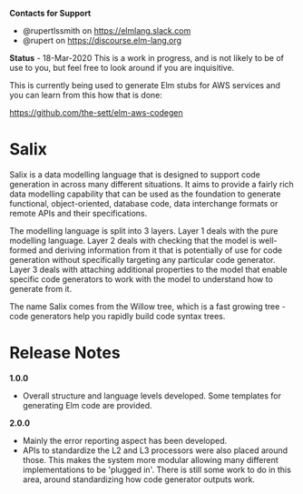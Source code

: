 **Contacts for Support**
- @rupertlssmith on https://elmlang.slack.com
- @rupert on https://discourse.elm-lang.org

**Status** - 18-Mar-2020
This is a work in progress, and is not likely to be of use to you, but feel free to look around if you are inquisitive.

This is currently being used to generate Elm stubs for AWS services and you can learn from this how that is done:

https://github.com/the-sett/elm-aws-codegen



# Salix

Salix is a data modelling language that is designed to support code generation in across many different situations. It aims to provide a fairly rich data modelling capability that can be used as the foundation to generate functional, object-oriented, database code, data interchange formats or remote APIs and their specifications.

The modelling language is split into 3 layers. Layer 1 deals with the pure modelling language. Layer 2 deals with checking that the model is well-formed and deriving information from it that is potentially of use for code generation without specifically targeting any particular code generator. Layer 3 deals with attaching additional properties to the model that enable specific code generators to work with the model to understand how to generate from it.

The name Salix comes from the Willow tree, which is a fast growing tree - code generators help you rapidly build code syntax trees.

# Release Notes

**1.0.0**
- Overall structure and language levels developed. Some templates for
generating Elm code are provided.

**2.0.0**
- Mainly the error reporting aspect has been developed.
- APIs to standardize the L2 and L3 processors were also placed around those. This makes the system more modular allowing many different implementations to be
'plugged in'. There is still some work to do in this area, around standardizing
how code generator outputs work.
